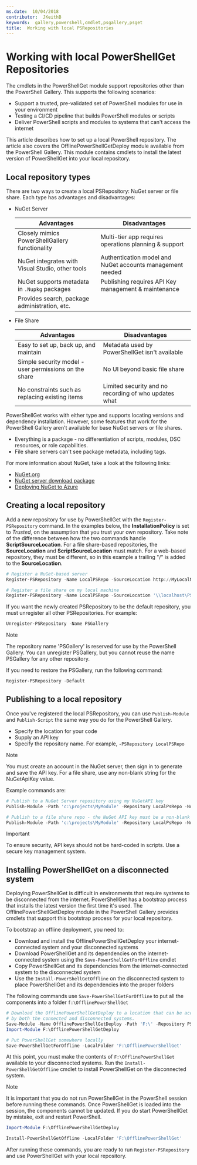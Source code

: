 ```yaml
---
ms.date:  10/04/2018
contributor:  JKeithB
keywords:  gallery,powershell,cmdlet,psgallery,psget
title:  Working with local PSRepositories
---
```

# Working with local PowerShellGet Repositories

The cmdlets in the PowerShellGet module support repositories other than the PowerShell Gallery.
This supports the following scenarios:

- Support a trusted, pre-validated set of PowerShell modules for use in your environment
- Testing a CI/CD pipeline that builds PowerShell modules or scripts
- Deliver PowerShell scripts and modules to systems that can't access the internet

This article describes how to set up a local PowerShell repository. The article also covers the
OfflinePowerShellGetDeploy module available from the PowerShell Gallery. This module contains
cmdlets to install the latest version of PowerShellGet into your local repository.

## Local repository types

There are two ways to create a local PSRepository: NuGet server or file share. Each type has
advantages and disadvantages:

- NuGet Server

  | Advantages| Disadvantages |
  | --- | --- |
  | Closely mimics PowerShellGallery functionality | Multi-tier app requires operations planning & support |
  | NuGet integrates with Visual Studio, other tools | Authentication model and NuGet accounts management needed |
  | NuGet supports metadata in `.Nupkg` packages | Publishing requires API Key management & maintenance |
  | Provides search, package administration, etc. | |

- File Share

  | Advantages| Disadvantages |
  | --- | --- |
  | Easy to set up, back up, and maintain | Metadata used by PowerShellGet isn't available |
  | Simple security model - user permissions on the share | No UI beyond basic file share |
  | No constraints such as replacing existing items | Limited security and no recording of who updates what |

PowerShellGet works with either type and supports locating versions and dependency installation.
However, some features that work for the PowerShell Gallery aren't available for base NuGet
servers or file shares.

- Everything is a package - no differentiation of scripts, modules, DSC resources, or role
  capabilities.
- File share servers can't see package metadata, including tags.

For more information about NuGet, take a look at the following links:

- [NuGet.org](https://www.nuget.org)
- [NuGet server download package](https://www.nuget.org/packages/NuGet.Server/)
- [Deploying NuGet to Azure](https://github.com/NuGet/NuGetGallery/blob/master/docs/Deploying/README.md)

## Creating a local repository

Add a new repository for use by PowerShellGet with the `Register-PSRepository` command. In the
examples below, the **InstallationPolicy** is set to *Trusted*, on the assumption that you trust
your own repository. Take note of the difference between how the two commands handle
**ScriptSourceLocation**. For a file share-based repositories, the **SourceLocation** and
**ScriptSourceLocation** must match. For a web-based repository, they must be different, so in this
example a trailing "/" is added to the **SourceLocation**.

```powershell
# Register a NuGet-based server
Register-PSRepository -Name LocalPSRepo -SourceLocation http://MyLocalNuget/Api/V2/ -ScriptSourceLocation http://MyLocalNuget/Api/V2 -InstallationPolicy Trusted

# Register a file share on my local machine
Register-PSRepository -Name LocalPSRepo -SourceLocation '\\localhost\PSRepoLocal\' -ScriptSourceLocation '\\localhost\PSRepoLocal\' -InstallationPolicy Trusted

```

If you want the newly created PSRepository to be the default repository, you must unregister all
other PSRepositories. For example:

```powershell
Unregister-PSRepository -Name PSGallery
```

> [!NOTE]
> The repository name 'PSGallery' is reserved for use by the PowerShell Gallery. You can
> unregister PSGallery, but you cannot reuse the name PSGallery for any other repository.

If you need to restore the PSGallery, run the following command:

```powershell
Register-PSRepository -Default
```

## Publishing to a local repository

Once you've registered the local PSRepository, you can use `Publish-Module` and `Publish-Script`
the same way you do for the PowerShell Gallery.

- Specify the location for your code
- Supply an API key
- Specify the repository name. For example, `-PSRepository LocalPSRepo`

> [!NOTE]
> You must create an account in the NuGet server, then sign in to generate and save the API key.
> For a file share, use any non-blank string for the NuGetApiKey value.

Example commands are:

```powershell
# Publish to a NuGet Server repository using my NuGetAPI key
Publish-Module -Path 'c:\projects\MyModule' -Repository LocalPsRepo -NuGetApiKey 'oy2bi4avlkjolp6bme6azdyssn6ps3iu7ib2qpiudrtbji'

# Publish to a file share repo - the NuGet API key must be a non-blank string
Publish-Module -Path 'c:\projects\MyModule' -Repository LocalPsRepo -NuGetApiKey 'AnyStringWillDo'
```

> [!IMPORTANT]
> To ensure security, API keys should not be hard-coded in scripts. Use a secure key management
> system.

## Installing PowerShellGet on a disconnected system

Deploying PowerShellGet is difficult in environments that require systems to be disconnected from
the internet. PowerShellGet has a bootstrap process that installs the latest version the first
time it's used. The OfflinePowerShellGetDeploy module in the PowerShell Gallery provides cmdlets
that support this bootstrap process for your local repository.

To bootstrap an offline deployment, you need to:

- Download and install the OfflinePowerShellGetDeploy your internet-connected system and your
  disconnected systems
- Download PowerShellGet and its dependencies on the internet-connected system using the
  `Save-PowerShellGetForOffline` cmdlet
- Copy PowerShellGet and its dependencies from the internet-connected system to the disconnected
  system
- Use the `Install-PowerShellGetOffline` on the disconnected system to place PowerShellGet and its
  dependencies into the proper folders

The following commands use `Save-PowerShellGetForOffline` to put all the components into a folder
`f:\OfflinePowerShellGet`

```powershell
# Download the OfflinePowerShellGetDeploy to a location that can be accessed
# by both the connected and disconnected systems.
Save-Module -Name OfflinePowerShellGetDeploy -Path 'F:\' -Repository PSGallery
Import-Module F:\OfflinePowerShellGetDeploy

# Put PowerShellGet somewhere locally
Save-PowerShellGetForOffline -LocalFolder 'F:\OfflinePowerShellGet'
```

At this point, you must make the contents of `F:\OfflinePowerShellGet` available to your
disconnected systems. Run the `Install-PowerShellGetOffline` cmdlet to install PowerShellGet on the
disconnected system.

> [!NOTE]
> It is important that you do not run PowerShellGet in the PowerShell session before running these
> commands. Once PowerShellGet is loaded into the session, the components cannot be updated. If you
> do start PowerShellGet by mistake, exit and restart PowerShell.

```powershell
Import-Module F:\OfflinePowerShellGetDeploy

Install-PowerShellGetOffline -LocalFolder 'F:\OfflinePowerShellGet'
```

After running these commands, you are ready to run `Register-PSRepository` and use
PowerShellGet with your local repository.
